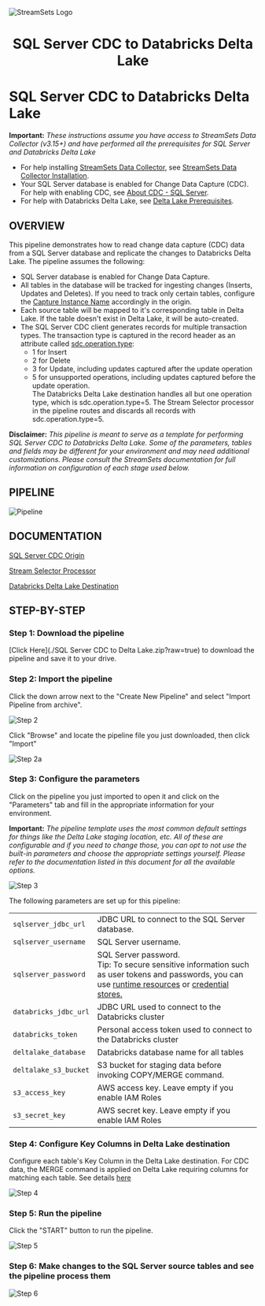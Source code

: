 ![StreamSets Logo](images/Full%20Color%20Transparent.png)

<h1><p align="center">SQL Server CDC to Databricks Delta Lake</p></h1>

# SQL Server CDC to Databricks Delta Lake

**Important:** *These instructions assume you have access to StreamSets Data Collector (v3.15+) and have performed all the prerequisites for SQL Server and Databricks Delta Lake*

- For help installing [StreamSets Data Collector](https://streamsets.com/products/dataops-platform/data-collector/), see [StreamSets Data Collector Installation](https://streamsets.com/documentation/datacollector/latest/help/datacollector/UserGuide/Installation/Install_title.html).
- Your SQL Server database is enabled for Change Data Capture (CDC). For help with enabling CDC, see [About CDC - SQL Server](https://docs.microsoft.com/en-us/sql/relational-databases/track-changes/about-change-data-capture-sql-server?view=sql-server-ver15).
- For help with Databricks Delta Lake, see [Delta Lake Prerequisites](https://streamsets.com/documentation/datacollector/latest/help/index.html?contextID=concept_xnp_y5f_dlb).

## OVERVIEW

This pipeline demonstrates how to read change data capture (CDC) data from a SQL Server database and replicate the changes to Databricks Delta Lake. The pipeline assumes the following:
* SQL Server database is enabled for Change Data Capture.
* All tables in the database will be tracked for ingesting changes (Inserts, Updates and Deletes). If you need to track only certain tables, configure the [Capture Instance Name](https://streamsets.com/documentation/datacollector/latest/help/index.html?contextID=concept_sx3_d11_s1b) accordingly in the origin.
* Each source table will be mapped to it's corresponding table in Delta Lake. If the table doesn't exist in Delta Lake, it will be auto-created.
* The SQL Server CDC client generates records for multiple transaction types. The transaction type is captured in the record header as an attribute called [sdc.operation.type](https://streamsets.com/documentation/datacollector/latest/help/index.html?contextID=concept_yqg_sts_r1b):
  * 1 for Insert
  * 2 for Delete
  * 3 for Update, including updates captured after the update operation
  * 5 for unsupported operations, including updates captured before the update operation.
  <br>The Databricks Delta Lake destination handles all but one operation type, which is sdc.operation.type=5. The Stream Selector processor in the pipeline routes and discards all records with sdc.operation.type=5.

**Disclaimer:** *This pipeline is meant to serve as a template for performing SQL Server CDC to Databricks Delta Lake.  Some of the parameters, tables and fields may be different for your environment and may need additional customizations.  Please consult the StreamSets documentation for full information on configuration of each stage used below.*

## PIPELINE

![Pipeline](images/pipeline.png "SQL Server CDC to Databricks Delta Lake")

## DOCUMENTATION

[SQL Server CDC Origin](https://streamsets.com/documentation/datacollector/latest/help//datacollector/UserGuide/Origins/SQLServerCDC.html)

[Stream Selector Processor](https://streamsets.com/documentation/datacollector/latest/help/datacollector/UserGuide/Processors/StreamSelector.html)

[Databricks Delta Lake Destination](https://streamsets.com/documentation/datacollector/latest/help/datacollector/UserGuide/Destinations/DeltaLake.html)

## STEP-BY-STEP

### Step 1: Download the pipeline

[Click Here](./SQL Server CDC to Delta Lake.zip?raw=true) to download the pipeline and save it to your drive.

### Step 2: Import the pipeline

Click the down arrow next to the "Create New Pipeline" and select "Import Pipeline from archive".

![Step 2](images/import_from_archive.png "Import the Pipeline")

Click "Browse" and locate the pipeline file you just downloaded, then click "Import"

![Step 2a](images/select_downloaded_archive.png "Import the pipeline")

### Step 3: Configure the parameters

Click on the pipeline you just imported to open it and click on the "Parameters" tab and fill in the appropriate information for your environment.

**Important:** *The pipeline template uses the most common default settings for things like the Delta Lake staging location, etc. All of these are configurable and if you need to change those, you can opt to not use the built-in parameters and choose the appropriate settings yourself. Please refer to the documentation listed in this document for all the available options.*

![Step 3](images/parameters.png "Configure the parameters")

The following parameters are set up for this pipeline:

<table>
  <tr>
   <td><code>sqlserver_jdbc_url</code>
   </td>
   <td class="entry cellrowborder" headers="d436212e756 ">JDBC URL to connect to the SQL Server database.</td>
  </tr>
  <tr>
   <td><code>sqlserver_username</code>
   </td>
   <td class="entry cellrowborder" headers="d436212e853 ">SQL Server username.
</td>
  </tr>
  <tr>
   <td><code>sqlserver_password</code>
   </td>
    <td class="entry cellrowborder" headers="d436212e853 ">SQL Server password.<br>Tip: To secure sensitive information such as user tokens and passwords, you can use <a class="href" href="https://streamsets.com/documentation/datacollector/latest/help/datacollector/UserGuide/Pipeline_Configuration/RuntimeValues.html">runtime resources</a> or <a class="href" href="https://streamsets.com/documentation/datacollector/latest/help/datacollector/UserGuide/Configuration/CredentialStores.html">credential stores.</a></div>
  </tr>
  <tr>
   <td><code>databricks_jdbc_url</code>
   </td>
   <td class="entry cellrowborder" headers="d198512e2230 ">JDBC URL used to connect to the Databricks cluster</td>
  </tr>
  <tr>
   <td><code>databricks_token</code>
   </td>
   <td class="entry cellrowborder" headers="d198512e2230 ">Personal access token used to connect to the Databricks cluster</td>
  </tr>
  <tr>
   <td><code>deltalake_database</code>
   </td>
   <td class="entry cellrowborder" headers="d198512e2230 ">Databricks database name for all tables</td>
  </tr>
  <tr>
   <td><code>deltalake_s3_bucket</code>
   </td>
   <td class="entry cellrowborder" headers="d198512e2372 ">S3 bucket for staging data before invoking COPY/MERGE command.</td>
  </tr>
  <tr>
   <td><code>s3_access_key</code>
   </td>
   <td class="entry cellrowborder" headers="d198512e2372 ">AWS access key. Leave empty if you enable IAM Roles</td>
  </tr>
  <tr>
   <td><code>s3_secret_key</code>
   </td>
   <td class="entry cellrowborder" headers="d198512e2372 ">AWS secret key. Leave empty if you enable IAM Roles</td>
  </tr>
</table>

### Step 4: Configure Key Columns in Delta Lake destination

Configure each table's Key Column in the Delta Lake destination. For CDC data, the MERGE command is applied on Delta Lake requiring columns for matching each table. See details [here](https://streamsets.com/documentation/datacollector/latest/help/datacollector/UserGuide/Destinations/DeltaLake.html)

![Step 4](images/key_columns.png "Update key columns per table")

### Step 5: Run the pipeline

Click the "START" button to run the pipeline.

![Step 5](images/start_pipeline.png "Run the pipeline")

### Step 6: Make changes to the SQL Server source tables and see the pipeline process them

![Step 6](images/running_pipeline.png "View the results")
